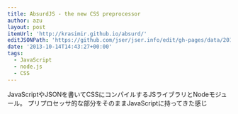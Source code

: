 ```yaml
---
title: AbsurdJS - the new CSS preprocessor
author: azu
layout: post
itemUrl: 'http://krasimir.github.io/absurd/'
editJSONPath: 'https://github.com/jser/jser.info/edit/gh-pages/data/2013/10/index.json'
date: '2013-10-14T14:43:27+00:00'
tags:
  - JavaScript
  - node.js
  - CSS
---
```

JavaScriptやJSONを書いてCSSにコンパイルするJSライブラリとNodeモジュール。
プリプロセッサ的な部分をそのままJavaScriptに持ってきた感じ
